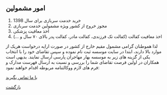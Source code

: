 ## امور مشمولین
1. خرید خدمت سربازی برای سال 1398
2. مجوز خروج از کشور ویژه مشمولین خدمت سربازی
3. اخذ معافیت پزشکی
4. اخذ معافیت کفالت (کفالت تک فرزندی، کفالت مادر، کفالت پدر بالای ۷۰ سال و  ...)

لذا هموطنان گرامی مشمول مقیم خارج از کشور در صورت ارایه درخواست هریک از موارد بالا دارند، ابتدا در سایت موسسه ثبت نام نموده و سپس تقاضای خود را با انتخاب یکی از گزینه های زیر به موسسه بهار مهاجران پارسی ارسال نمایند. بدیهی است همکاران در اولین فرصت تقاضای شما را بررسی و نسبت به ارسال فهرست مدارک و فرم های لازم ووکالتنامه مربوطه اقدام خواهند نمود:

[با ما تماس بگیرید](#sect5)

[بازگشت](.)